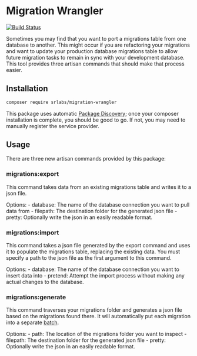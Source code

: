 # Migration Wrangler

[![Build Status](https://travis-ci.org/SRLabs/MigrationWrangler.svg?branch=master)](https://travis-ci.org/SRLabs/MigrationWrangler)

Sometimes you may find that you want to port a migrations table from one database to another.   This might occur if you are refactoring your migrations and want to update your production database migrations table to allow future migration tasks to remain in sync with your development database.   This tool provides three artisan commands that should make that process easier.

## Installation

```bash
composer require srlabs/migration-wrangler
```

This package uses automatic [Package Discovery](https://laravel.com/docs/5.5/packages#package-discovery); once your composer installation is complete, you should be good to go.  If not, you may need to manually register the service provider.

## Usage

There are three new artisan commands provided by this package:

### migrations:export

This command takes data from an existing migrations table and writes it to a json file.

Options:
    - database: The name of the database connection you want to pull data from
    - filepath: The destination folder for the generated json file
    - pretty: Optionally write the json in an easily readable format.

### migrations:import

This command takes a json file generated by the export command and uses it to populate the migrations table, replacing the existing data.  You must specify a path to the json file as the first argument to this command.

Options:
    - database: The name of the database connection you want to insert data into
    - pretend: Attempt the import process without making any actual changes to the database.

### migrations:generate

This command traverses your migrations folder and generates a json file based on the migrations found there.  It will automatically put each migration into a separate [batch](https://laravel.com/docs/5.5/migrations#rolling-back-migrations).

Options:
    - path: The location of the migrations folder you want to inspect
    - filepath: The destination folder for the generated json file
    - pretty: Optionally write the json in an easily readable format.